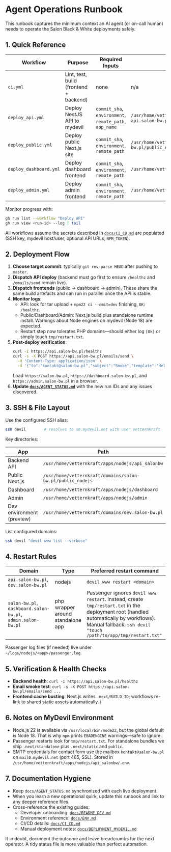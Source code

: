 # Agent Operations Runbook

This runbook captures the minimum context an AI agent (or on-call human) needs to operate the Salon Black & White deployments safely.

## 1. Quick Reference

| Workflow | Purpose | Required Inputs | Production defaults | Dispatch example |
| --- | --- | --- | --- | --- |
| `ci.yml` | Lint, test, build (frontend + backend) | none | n/a | `gh workflow run ci.yml -r master` |
| `deploy_api.yml` | Deploy NestJS API to mydevil | `commit_sha`, `environment`, `remote_path`, `app_name` | `/usr/home/vetternkraft/apps/nodejs/api_salonbw`, `api.salon-bw.pl` | `gh workflow run deploy_api.yml -f commit_sha=<sha> -f environment=production -f remote_path=/usr/home/vetternkraft/apps/nodejs/api_salonbw -f app_name=api.salon-bw.pl` |
| `deploy_public.yml` | Deploy public Next.js site | `commit_sha`, `environment`, `remote_path` | `/usr/home/vetternkraft/domains/salon-bw.pl/public_nodejs` | `gh workflow run deploy_public.yml -f commit_sha=<sha> -f environment=production -f remote_path=/usr/home/vetternkraft/domains/salon-bw.pl/public_nodejs` |
| `deploy_dashboard.yml` | Deploy dashboard frontend | `commit_sha`, `environment`, `remote_path` | `/usr/home/vetternkraft/apps/nodejs/dashboard` | `gh workflow run deploy_dashboard.yml -f commit_sha=<sha> -f environment=production -f remote_path=/usr/home/vetternkraft/apps/nodejs/dashboard` |
| `deploy_admin.yml` | Deploy admin frontend | `commit_sha`, `environment`, `remote_path` | `/usr/home/vetternkraft/apps/nodejs/admin` | `gh workflow run deploy_admin.yml -f commit_sha=<sha> -f environment=production -f remote_path=/usr/home/vetternkraft/apps/nodejs/admin` |

Monitor progress with:

```bash
gh run list --workflow "Deploy API"
gh run view <run-id> --log | tail
```

All workflows assume the secrets described in [`docs/CI_CD.md`](./CI_CD.md) are populated (SSH key, mydevil host/user, optional API URLs, `NPM_TOKEN`).

## 2. Deployment Flow

1. **Choose target commit**: typically `git rev-parse HEAD` after pushing to `master`.
2. **Dispatch API deploy** (backend must go first to ensure `/healthz` and `/emails/send` remain live).
3. **Dispatch frontends** (public → dashboard → admin). These share the same build artefacts and can run in parallel once the API is stable.
4. **Monitor logs**:
   - API: look for tar upload + `npm22 ci --omit=dev` finishing, `OK: /healthz`.
   - Public/Dashboard/Admin: Next.js build plus standalone runtime install. Warnings about Node engines on mydevil (Node 18) are expected.
   - Restart step now tolerates PHP domains—should either log `[Ok]` or simply touch `tmp/restart.txt`.
5. **Post-deploy verification**:
   ```bash
   curl -I https://api.salon-bw.pl/healthz
   curl -s -X POST https://api.salon-bw.pl/emails/send \
     -H 'Content-Type: application/json' \
     -d '{"to":"kontakt@salon-bw.pl","subject":"Smoke","template":"Hello {{name}}","data":{"name":"Smoke"}}'
   ```
   Load `https://salon-bw.pl`, `https://dashboard.salon-bw.pl`, and `https://admin.salon-bw.pl` in a browser.
6. **Update [`docs/AGENT_STATUS.md`](./AGENT_STATUS.md)** with the new run IDs and any issues discovered.

## 3. SSH & File Layout

Use the configured SSH alias:

```bash
ssh devil        # resolves to s0.mydevil.net with user vetternkraft
```

Key directories:

| App | Path |
| --- | --- |
| Backend API | `/usr/home/vetternkraft/apps/nodejs/api_salonbw` |
| Public Next.js | `/usr/home/vetternkraft/domains/salon-bw.pl/public_nodejs` |
| Dashboard | `/usr/home/vetternkraft/apps/nodejs/dashboard` |
| Admin | `/usr/home/vetternkraft/apps/nodejs/admin` |
| Dev environment (preview) | `/usr/home/vetternkraft/domains/dev.salon-bw.pl` |

List configured domains:

```bash
ssh devil "devil www list --verbose"
```

## 4. Restart Rules

| Domain | Type | Preferred restart command |
| --- | --- | --- |
| `api.salon-bw.pl`, `dev.salon-bw.pl` | nodejs | `devil www restart <domain>` |
| `salon-bw.pl`, `dashboard.salon-bw.pl`, `admin.salon-bw.pl` | php wrapper around standalone app | Passenger ignores `devil www restart`. Instead, create `tmp/restart.txt` in the deployment root (handled automatically by workflows). Manual fallback: `ssh devil "touch /path/to/app/tmp/restart.txt"` |

Passenger log files (if needed) live under `~/logs/nodejs/<app>/passenger.log`.

## 5. Verification & Health Checks

- **Backend health**: `curl -I https://api.salon-bw.pl/healthz`
- **Email smoke test**: `curl -s -X POST https://api.salon-bw.pl/emails/send ...`
- **Frontend cache busting**: Next.js writes `.next/BUILD_ID`; workflows re-link to shared static assets automatically.
i
## 6. Notes on MyDevil Environment

- Node.js 22 is available via `/usr/local/bin/node22`, but the global default is Node 18. That is why `npm` prints `EBADENGINE` warnings—safe to ignore.
- Passenger restarts look for `tmp/restart.txt`. For standalone bundles we ship `.next/standalone` plus `.next/static` and `public`.
- SMTP credentials for contact form use the mailbox `kontakt@salon-bw.pl` on `mail0.mydevil.net` (port 465, SSL). Stored in `/usr/home/vetternkraft/apps/nodejs/api_salonbw/.env`.

## 7. Documentation Hygiene

- Keep `docs/AGENT_STATUS.md` synchronized with each live deployment.
- When you learn a new operational quirk, update this runbook and link to any deeper reference files.
- Cross-reference the existing guides:
  - Developer onboarding: [`docs/README_DEV.md`](./README_DEV.md)
  - Environment reference: [`docs/ENV.md`](./ENV.md)
  - CI/CD details: [`docs/CI_CD.md`](./CI_CD.md)
  - Manual deployment notes: [`docs/DEPLOYMENT_MYDEVIL.md`](./DEPLOYMENT_MYDEVIL.md)

If in doubt, document the outcome and leave breadcrumbs for the next operator. A tidy status file is more valuable than perfect automation.
